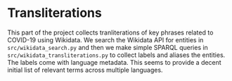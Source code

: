 # Transliterations

This part of the project collects tranliterations of key phrases related to COVID-19 using Wikidata.  We search the Wikidata API for entities in `src/wikidata_search.py` and then we make simple SPARQL queries in `src/wikidata_transliterations.py` to collect labels and aliases the entities.  The labels come with language metadata.  This seems to provide a decent initial list of relevant terms across multiple languages. 
